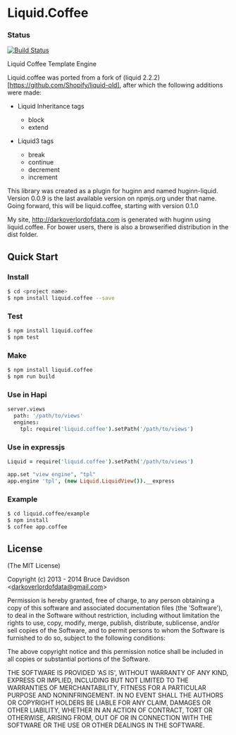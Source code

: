 # Liquid.Coffee

### Status
[![Build Status](https://travis-ci.org/darkoverlordofdata/liquid.coffee.svg?branch=master)](https://travis-ci.org/darkoverlordofdata/liquid.coffee)

Liquid Coffee Template Engine

Liquid.coffee was ported from a fork of (liquid 2.2.2) [https://github.com/Shopify/liquid-old], after which the following additions were made:

- Liquid Inheritance tags

    + block
    + extend

- Liquid3 tags

    + break
    + continue
    + decrement
    + increment

This library was created as a plugin for huginn and named huginn-liquid.
Version 0.0.9 is the last available version on npmjs.org under that name.
Going forward, this will be liquid.coffee, starting with version 0.1.0

My site, http://darkoverlordofdata.com is generated with huginn using liquid.coffee.
For bower users, there is also a browserified distribution in the dist folder.



## Quick Start

### Install

```bash
$ cd <project name>
$ npm install liquid.coffee --save
```

### Test

```bash
$ npm install liquid.coffee
$ npm test
```

### Make

```bash
$ npm install liquid.coffee
$ npm run build
```

### Use in Hapi

```coffee
server.views
  path: '/path/to/views'
  engines:
    tpl: require('liquid.coffee').setPath('/path/to/views')

```
### Use in expressjs

```coffee
Liquid = require('liquid.coffee').setPath('/path/to/views')

app.set "view engine", "tpl"
app.engine 'tpl', (new Liquid.LiquidView()).__express

```

### Example
```bash
$ cd liquid.coffee/example
$ npm install
$ coffee app.coffee
```


## License

(The MIT License)

Copyright (c) 2013 - 2014 Bruce Davidson &lt;darkoverlordofdata@gmail.com&gt;

Permission is hereby granted, free of charge, to any person obtaining
a copy of this software and associated documentation files (the
'Software'), to deal in the Software without restriction, including
without limitation the rights to use, copy, modify, merge, publish,
distribute, sublicense, and/or sell copies of the Software, and to
permit persons to whom the Software is furnished to do so, subject to
the following conditions:

The above copyright notice and this permission notice shall be
included in all copies or substantial portions of the Software.

THE SOFTWARE IS PROVIDED 'AS IS', WITHOUT WARRANTY OF ANY KIND,
EXPRESS OR IMPLIED, INCLUDING BUT NOT LIMITED TO THE WARRANTIES OF
MERCHANTABILITY, FITNESS FOR A PARTICULAR PURPOSE AND NONINFRINGEMENT.
IN NO EVENT SHALL THE AUTHORS OR COPYRIGHT HOLDERS BE LIABLE FOR ANY
CLAIM, DAMAGES OR OTHER LIABILITY, WHETHER IN AN ACTION OF CONTRACT,
TORT OR OTHERWISE, ARISING FROM, OUT OF OR IN CONNECTION WITH THE
SOFTWARE OR THE USE OR OTHER DEALINGS IN THE SOFTWARE.
